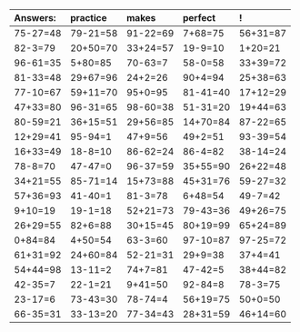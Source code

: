 | Answers: | practice | makes | perfect | ! |
| :--- | :--- | :--- | :--- | :--- |
| 75-27=48 | 79-21=58 | 91-22=69 | 7+68=75 | 56+31=87 | 
| 82-3=79 | 20+50=70 | 33+24=57 | 19-9=10 | 1+20=21 | 
| 96-61=35 | 5+80=85 | 70-63=7 | 58-0=58 | 33+39=72 | 
| 81-33=48 | 29+67=96 | 24+2=26 | 90+4=94 | 25+38=63 | 
| 77-10=67 | 59+11=70 | 95+0=95 | 81-41=40 | 17+12=29 | 
| 47+33=80 | 96-31=65 | 98-60=38 | 51-31=20 | 19+44=63 | 
| 80-59=21 | 36+15=51 | 29+56=85 | 14+70=84 | 87-22=65 | 
| 12+29=41 | 95-94=1 | 47+9=56 | 49+2=51 | 93-39=54 | 
| 16+33=49 | 18-8=10 | 86-62=24 | 86-4=82 | 38-14=24 | 
| 78-8=70 | 47-47=0 | 96-37=59 | 35+55=90 | 26+22=48 | 
| 34+21=55 | 85-71=14 | 15+73=88 | 45+31=76 | 59-27=32 | 
| 57+36=93 | 41-40=1 | 81-3=78 | 6+48=54 | 49-7=42 | 
| 9+10=19 | 19-1=18 | 52+21=73 | 79-43=36 | 49+26=75 | 
| 26+29=55 | 82+6=88 | 30+15=45 | 80+19=99 | 65+24=89 | 
| 0+84=84 | 4+50=54 | 63-3=60 | 97-10=87 | 97-25=72 | 
| 61+31=92 | 24+60=84 | 52-21=31 | 29+9=38 | 37+4=41 | 
| 54+44=98 | 13-11=2 | 74+7=81 | 47-42=5 | 38+44=82 | 
| 42-35=7 | 22-1=21 | 9+41=50 | 92-84=8 | 78-3=75 | 
| 23-17=6 | 73-43=30 | 78-74=4 | 56+19=75 | 50+0=50 | 
| 66-35=31 | 33-13=20 | 77-34=43 | 28+31=59 | 46+14=60 | 
